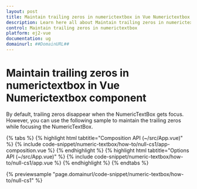 ```yaml
---
layout: post
title: Maintain trailing zeros in numerictextbox in Vue Numerictextbox component | Syncfusion
description: Learn here all about Maintain trailing zeros in numerictextbox in Syncfusion Vue Numerictextbox component of Syncfusion Essential JS 2 and more.
control: Maintain trailing zeros in numerictextbox 
platform: ej2-vue
documentation: ug
domainurl: ##DomainURL##
---
```


# Maintain trailing zeros in numerictextbox in Vue Numerictextbox component

By default, trailing zeros disappear when the NumericTextBox gets focus. However, you can use the following sample to maintain the trailing zeros while focusing the NumericTextBox.

{% tabs %}
{% highlight html tabtitle="Composition API (~/src/App.vue)" %}
{% include code-snippet/numeric-textbox/how-to/null-cs1/app-composition.vue %}
{% endhighlight %}
{% highlight html tabtitle="Options API (~/src/App.vue)" %}
{% include code-snippet/numeric-textbox/how-to/null-cs1/app.vue %}
{% endhighlight %}
{% endtabs %}
        
{% previewsample "page.domainurl/code-snippet/numeric-textbox/how-to/null-cs1" %}